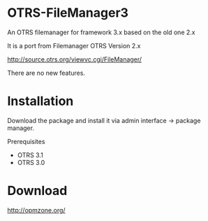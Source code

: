 OTRS-FileManager3
=================

An OTRS filemanager for framework 3.x based on the old one 2.x

It is a port from Filemanager OTRS Version 2.x

http://source.otrs.org/viewvc.cgi/FileManager/

There are no new features.

Installation
============
Download the package and install it via admin interface -> package manager.

Prerequisites
* OTRS 3.1
* OTRS 3.0

Download
========

http://opmzone.org/
